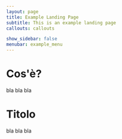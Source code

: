 ```yaml
---
layout: page
title: Example Landing Page
subtitle: This is an example landing page
callouts: callouts

show_sidebar: false
menubar: example_menu
---
```


# Cos'è?
bla bla bla

# Titolo
bla bla bla
